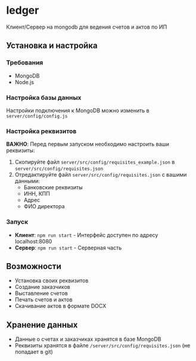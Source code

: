 # ledger
Клиент/Сервер на mongodb для ведения счетов и актов по ИП

## Установка и настройка

### Требования
- MongoDB
- Node.js

### Настройка базы данных
Настройки подключения к MongoDB можно изменить в `server/config/config.js`

### Настройка реквизитов
**ВАЖНО**: Перед первым запуском необходимо настроить ваши реквизиты:

1. Скопируйте файл `server/src/config/requisites_example.json` в `server/src/config/requisites.json`
2. Отредактируйте файл `server/src/config/requisites.json` с вашими данными:
   - Банковские реквизиты
   - ИНН, КПП
   - Адрес
   - ФИО директора

### Запуск
- **Клиент**: `npm run start` - Интерфейс доступен по адресу localhost:8080
- **Сервер**: `npm run start` - Серверная часть

## Возможности
- Установка своих реквизитов
- Создание заказчиков
- Выставление счетов
- Печать счетов и актов
- Скачивание актов в формате DOCX

## Хранение данных
- Данные о счетах и заказчиках хранятся в базе MongoDB
- Реквизиты хранятся в файле `/server/src/config/requisites.json` (не попадает в git)
